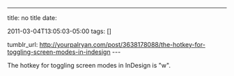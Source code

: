 ---
title: no title
date:

 2011-03-04T13:05:03-05:00 
tags:  []

tumblr_url:
http://yourpalryan.com/post/3638178088/the-hotkey-for-toggling-screen-modes-in-indesign
\-\--

The hotkey for toggling screen modes in InDesign is "w".
